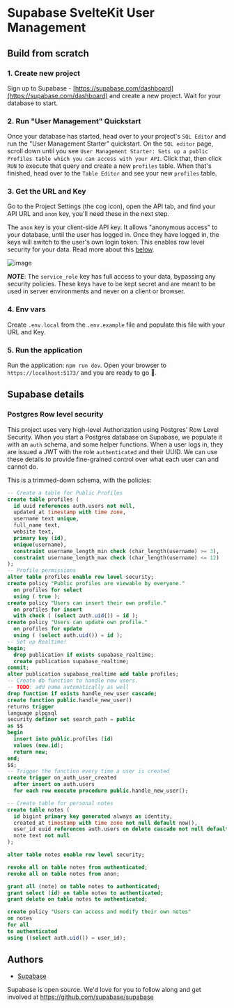 # Supabase SvelteKit User Management

## Build from scratch

### 1. Create new project

Sign up to Supabase - [https://supabase.com/dashboard](https://supabase.com/dashboard) and create a new project. Wait for your database to start.

### 2. Run "User Management" Quickstart

Once your database has started, head over to your project's `SQL Editor` and run the "User Management Starter" quickstart. On the `SQL editor` page, scroll down until you see `User Management Starter: Sets up a public Profiles table which you can access with your API`. Click that, then click `RUN` to execute that query and create a new `profiles` table. When that's finished, head over to the `Table Editor` and see your new `profiles` table.

### 3. Get the URL and Key

Go to the Project Settings (the cog icon), open the API tab, and find your API URL and `anon` key, you'll need these in the next step.

The `anon` key is your client-side API key. It allows "anonymous access" to your database, until the user has logged in. Once they have logged in, the keys will switch to the user's own login token. This enables row level security for your data. Read more about this [below](#postgres-row-level-security).

![image](https://user-images.githubusercontent.com/10214025/88916245-528c2680-d298-11ea-8a71-708f93e1ce4f.png)

**_NOTE_**: The `service_role` key has full access to your data, bypassing any security policies. These keys have to be kept secret and are meant to be used in server environments and never on a client or browser.

### 4. Env vars

Create `.env.local` from the `.env.example` file and populate this file with your URL and Key.

### 5. Run the application

Run the application: `npm run dev`. Open your browser to `https://localhost:5173/` and you are ready to go 🚀.

## Supabase details

### Postgres Row level security

This project uses very high-level Authorization using Postgres' Row Level Security.
When you start a Postgres database on Supabase, we populate it with an `auth` schema, and some helper functions.
When a user logs in, they are issued a JWT with the role `authenticated` and their UUID.
We can use these details to provide fine-grained control over what each user can and cannot do.

This is a trimmed-down schema, with the policies:

```sql
-- Create a table for Public Profiles
create table profiles (
  id uuid references auth.users not null,
  updated_at timestamp with time zone,
  username text unique,
  full_name text,
  website text,
  primary key (id),
  unique(username),
  constraint username_length_min check (char_length(username) >= 3),
  constraint username_length_max check (char_length(username) <= 12)
);
-- Profile permissions
alter table profiles enable row level security;
create policy "Public profiles are viewable by everyone."
  on profiles for select
  using ( true );
create policy "Users can insert their own profile."
  on profiles for insert
  with check ( (select auth.uid()) = id );
create policy "Users can update own profile."
  on profiles for update
  using ( (select auth.uid()) = id );
-- Set up Realtime!
begin;
  drop publication if exists supabase_realtime;
  create publication supabase_realtime;
commit;
alter publication supabase_realtime add table profiles;
-- Create db function to handle new users. 
-- TODO: add name automatically as well
drop function if exists handle_new_user cascade;
create function public.handle_new_user()
returns trigger
language plpgsql
security definer set search_path = public
as $$
begin
  insert into public.profiles (id)
  values (new.id);
  return new;
end;
$$;
-- Trigger the function every time a user is created
create trigger on_auth_user_created
  after insert on auth.users
  for each row execute procedure public.handle_new_user();

-- Create table for personal notes
create table notes (
  id bigint primary key generated always as identity,
  created_at timestamp with time zone not null default now(),
  user_id uuid references auth.users on delete cascade not null default auth.uid(),
  note text not null
);

alter table notes enable row level security;

revoke all on table notes from authenticated;
revoke all on table notes from anon;

grant all (note) on table notes to authenticated;
grant select (id) on table notes to authenticated;
grant delete on table notes to authenticated;

create policy "Users can access and modify their own notes"
on notes
for all
to authenticated
using ((select auth.uid()) = user_id);

```

## Authors

- [Supabase](https://supabase.com)

Supabase is open source. We'd love for you to follow along and get involved at https://github.com/supabase/supabase